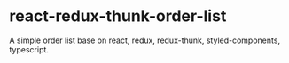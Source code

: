 # react-redux-thunk-order-list
A simple order list base on react, redux, redux-thunk, styled-components, typescript.
